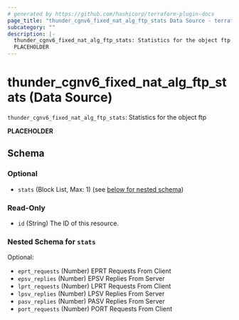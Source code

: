```yaml
---
# generated by https://github.com/hashicorp/terraform-plugin-docs
page_title: "thunder_cgnv6_fixed_nat_alg_ftp_stats Data Source - terraform-provider-thunder"
subcategory: ""
description: |-
  thunder_cgnv6_fixed_nat_alg_ftp_stats: Statistics for the object ftp
  PLACEHOLDER
---
```


# thunder_cgnv6_fixed_nat_alg_ftp_stats (Data Source)

`thunder_cgnv6_fixed_nat_alg_ftp_stats`: Statistics for the object ftp

__PLACEHOLDER__



<!-- schema generated by tfplugindocs -->
## Schema

### Optional

- `stats` (Block List, Max: 1) (see [below for nested schema](#nestedblock--stats))

### Read-Only

- `id` (String) The ID of this resource.

<a id="nestedblock--stats"></a>
### Nested Schema for `stats`

Optional:

- `eprt_requests` (Number) EPRT Requests From Client
- `epsv_replies` (Number) EPSV Replies From Server
- `lprt_requests` (Number) LPRT Requests From Client
- `lpsv_replies` (Number) LPSV Replies From Server
- `pasv_replies` (Number) PASV Replies From Server
- `port_requests` (Number) PORT Requests From Client



